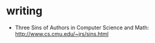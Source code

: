 # writing

* Three Sins of Authors in Computer Science and Math: http://www.cs.cmu.edu/~jrs/sins.html
